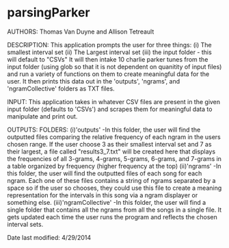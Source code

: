 # parsingParker
AUTHORS: Thomas Van Duyne and Allison Tetreault

DESCRIPTION:
This application prompts the user for three things:
(i) The smallest interval set
(ii) The Largest interval set
(iii) the input folder 
    - this will default to "CSVs"
It will then intake 10 charlie parker tunes from the input folder
(using glob so that it is not dependent on quanitity of input files)
and run a variety of functions on them to create meaningful data for the user.
It then prints this data out in the 'outputs', 'ngrams', and 'ngramCollective' 
folders as TXT files.

INPUT:
This application takes in whatever CSV files are present in the given input folder (defaults to 'CSVs')
and scrapes them for meaningful data to manipulate and print out.

OUTPUTS:
    FOLDERS:
    (i)'outputs'
        -In this folder, the user will find the outputted files comparing the relative frequency 
        of each ngram in the users chosen range.  If the user choose 3 as their smallest
        interval set and 7 as their largest, a file called "results3_7.txt" will be created
        here that displays the frequencies of all 3-grams, 4-grams, 5-grams, 6-grams, and 7-grams
        in a table organized by frequency (higher frequency at the top)
    (ii)'ngrams'
        -In this folder, the user will find the outputted files of each song for each ngram. Each one
        of these files contains a string of ngrams separated by a space so if the user so chooses, they
        could use this file to create a meaning representation for the intervals in this song via a ngram
        displayer or something else.
    (iii)'ngramCollective'
        -In this folder, the user will find a single folder that contains all the ngrams from all the songs
        in a single file.  It gets updated each time the user runs the program and reflects the chosen 
        interval sets.

Date last modified: 4/29/2014


